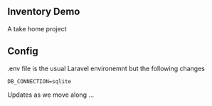
## Inventory Demo

A take home project

## Config

.env file is the usual Laravel environemnt but the following changes

```
DB_CONNECTION=sqlite 
```

Updates as we move along ...
